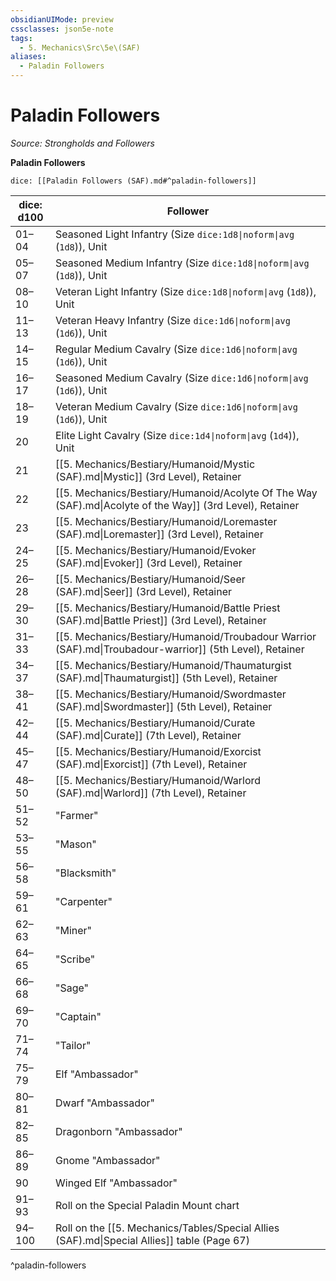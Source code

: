 ```yaml
---
obsidianUIMode: preview
cssclasses: json5e-note
tags:
  - 5. Mechanics\Src\5e\(SAF)
aliases:
  - Paladin Followers
---
```

# Paladin Followers
*Source: Strongholds and Followers* 

**Paladin Followers**

`dice: [[Paladin Followers (SAF).md#^paladin-followers]]`

| dice: d100 | Follower |
|------------|----------|
| 01–04 | Seasoned Light Infantry (Size `dice:1d8\|noform\|avg` (`1d8`)), Unit |
| 05–07 | Seasoned Medium Infantry (Size `dice:1d8\|noform\|avg` (`1d8`)), Unit |
| 08–10 | Veteran Light Infantry (Size `dice:1d8\|noform\|avg` (`1d8`)), Unit |
| 11–13 | Veteran Heavy Infantry (Size `dice:1d6\|noform\|avg` (`1d6`)), Unit |
| 14–15 | Regular Medium Cavalry (Size `dice:1d6\|noform\|avg` (`1d6`)), Unit |
| 16–17 | Seasoned Medium Cavalry (Size `dice:1d6\|noform\|avg` (`1d6`)), Unit |
| 18–19 | Veteran Medium Cavalry (Size `dice:1d6\|noform\|avg` (`1d6`)), Unit |
| 20 | Elite Light Cavalry (Size `dice:1d4\|noform\|avg` (`1d4`)), Unit |
| 21 | [[5. Mechanics/Bestiary/Humanoid/Mystic (SAF).md\|Mystic]] (3rd Level), Retainer |
| 22 | [[5. Mechanics/Bestiary/Humanoid/Acolyte Of The Way (SAF).md\|Acolyte of the Way]] (3rd Level), Retainer |
| 23 | [[5. Mechanics/Bestiary/Humanoid/Loremaster (SAF).md\|Loremaster]] (3rd Level), Retainer |
| 24–25 | [[5. Mechanics/Bestiary/Humanoid/Evoker (SAF).md\|Evoker]] (3rd Level), Retainer |
| 26–28 | [[5. Mechanics/Bestiary/Humanoid/Seer (SAF).md\|Seer]] (3rd Level), Retainer |
| 29–30 | [[5. Mechanics/Bestiary/Humanoid/Battle Priest (SAF).md\|Battle Priest]] (3rd Level), Retainer |
| 31–33 | [[5. Mechanics/Bestiary/Humanoid/Troubadour Warrior (SAF).md\|Troubadour-warrior]] (5th Level), Retainer |
| 34–37 | [[5. Mechanics/Bestiary/Humanoid/Thaumaturgist (SAF).md\|Thaumaturgist]] (5th Level), Retainer |
| 38–41 | [[5. Mechanics/Bestiary/Humanoid/Swordmaster (SAF).md\|Swordmaster]] (5th Level), Retainer |
| 42–44 | [[5. Mechanics/Bestiary/Humanoid/Curate (SAF).md\|Curate]] (7th Level), Retainer |
| 45–47 | [[5. Mechanics/Bestiary/Humanoid/Exorcist (SAF).md\|Exorcist]] (7th Level), Retainer |
| 48–50 | [[5. Mechanics/Bestiary/Humanoid/Warlord (SAF).md\|Warlord]] (7th Level), Retainer |
| 51–52 | "Farmer" |
| 53–55 | "Mason" |
| 56–58 | "Blacksmith" |
| 59–61 | "Carpenter" |
| 62–63 | "Miner" |
| 64–65 | "Scribe" |
| 66–68 | "Sage" |
| 69–70 | "Captain" |
| 71–74 | "Tailor" |
| 75–79 | Elf "Ambassador" |
| 80–81 | Dwarf "Ambassador" |
| 82–85 | Dragonborn "Ambassador" |
| 86–89 | Gnome "Ambassador" |
| 90 | Winged Elf "Ambassador" |
| 91–93 | Roll on the Special Paladin Mount chart |
| 94–100 | Roll on the [[5. Mechanics/Tables/Special Allies (SAF).md\|Special Allies]] table (Page 67) |
^paladin-followers
